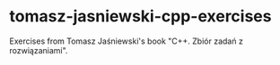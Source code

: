 # tomasz-jasniewski-cpp-exercises
Exercises from Tomasz Jaśniewski's book "C++. Zbiór zadań z rozwiązaniami".
